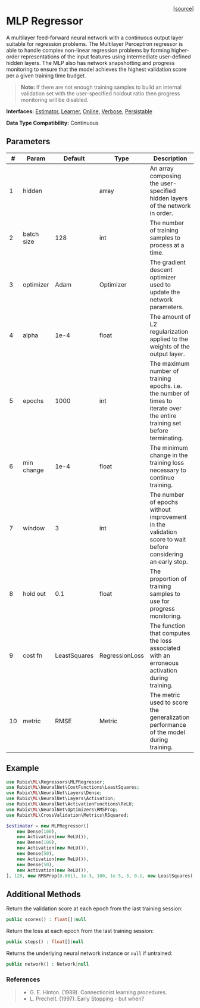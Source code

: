 <span style="float:right;"><a href="https://github.com/RubixML/RubixML/blob/master/src/Regressors/MLPRegressor.php">[source]</a></span>

# MLP Regressor
A multilayer feed-forward neural network with a continuous output layer suitable for regression problems. The Multilayer Perceptron regressor is able to handle complex non-linear regression problems by forming higher-order representations of the input features using intermediate user-defined hidden layers. The MLP also has network snapshotting and progress monitoring to ensure that the model achieves the highest validation score per a given training time budget.

> **Note:** If there are not enough training samples to build an internal validation set with the user-specified holdout ratio then progress monitoring will be disabled.

**Interfaces:** [Estimator](../estimator.md), [Learner](../learner.md), [Online](../online.md), [Verbose](../verbose.md), [Persistable](../persistable.md)

**Data Type Compatibility:** Continuous

## Parameters
| # | Param | Default | Type | Description |
|---|---|---|---|---|
| 1 | hidden | | array | An array composing the user-specified hidden layers of the network in order. |
| 2 | batch size | 128 | int | The number of training samples to process at a time. |
| 3 | optimizer | Adam | Optimizer | The gradient descent optimizer used to update the network parameters. |
| 4 | alpha | 1e-4 | float | The amount of L2 regularization applied to the weights of the output layer. |
| 5 | epochs | 1000 | int | The maximum number of training epochs. i.e. the number of times to iterate over the entire training set before terminating. |
| 6 | min change | 1e-4 | float | The minimum change in the training loss necessary to continue training. |
| 7 | window | 3 | int | The number of epochs without improvement in the validation score to wait before considering an early stop. |
| 8 | hold out | 0.1 | float | The proportion of training samples to use for progress monitoring. |
| 9 | cost fn | LeastSquares | RegressionLoss | The function that computes the loss associated with an erroneous activation during training. |
| 10 | metric | RMSE | Metric | The metric used to score the generalization performance of the model during training. |

## Example
```php
use Rubix\ML\Regressors\MLPRegressor;
use Rubix\ML\NeuralNet\CostFunctions\LeastSquares;
use Rubix\ML\NeuralNet\Layers\Dense;
use Rubix\ML\NeuralNet\Layers\Activation;
use Rubix\ML\NeuralNet\ActivationFunctions\ReLU;
use Rubix\ML\NeuralNet\Optimizers\RMSProp;
use Rubix\ML\CrossValidation\Metrics\RSquared;

$estimator = new MLPRegressor([
	new Dense(100),
	new Activation(new ReLU()),
	new Dense(100),
	new Activation(new ReLU()),
	new Dense(50),
	new Activation(new ReLU()),
	new Dense(50),
	new Activation(new ReLU()),
], 128, new RMSProp(0.001), 1e-3, 100, 1e-5, 3, 0.1, new LeastSquares(), new RSquared());
```

## Additional Methods
Return the validation score at each epoch from the last training session:
```php
public scores() : float[]|null
```

Return the loss at each epoch from the last training session:
```php
public steps() : float[]|null
```

Returns the underlying neural network instance or `null` if untrained:
```php
public network() : Network|null
```

### References
>- G. E. Hinton. (1989). Connectionist learning procedures.
>- L. Prechelt. (1997). Early Stopping - but when?
